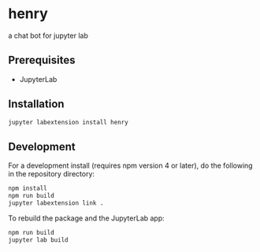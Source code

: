 # henry

a chat bot for jupyter lab


## Prerequisites

* JupyterLab

## Installation

```bash
jupyter labextension install henry
```

## Development

For a development install (requires npm version 4 or later), do the following in the repository directory:

```bash
npm install
npm run build
jupyter labextension link .
```

To rebuild the package and the JupyterLab app:

```bash
npm run build
jupyter lab build
```

